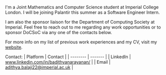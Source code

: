 I'm a Joint Mathematics and Computer Science student at Imperial College London. I will be joining Palantir this summer as a Software Engineer Intern.

I am also the sponsor liaison for the Department of Computing Society at Imperial. Feel free to reach out to me regarding any work opportunities or to sponsor DoCSoC via any one of the contacts below.

For more info on my list of previous work experiences and my CV, visit my [website](https://adithyab.dev/).

Contact:
| Platform | Contact |
| -------- | ------- |
| LinkedIn | www.linkedin.com/in/badithyanarayanan/ |
| Email | [adithya.balaji22@imperial.ac.uk](mailto:adithya.balaji22@imperial.ac.uk) |


